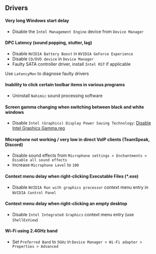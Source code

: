 ## Drivers
#### Very long Windows start delay
- Disable the `Intel Management Engine` device from `Device Manager`

#### DPC Latency (sound popping, stutter, lag)
- Disable `NVIDIA Battery Boost` in `NVIDIA GeForce Experience`
- Disable `CD/DVD device` in `Device Manager`
- Faulty SATA controller driver, install `Intel RST` if applicable
  
Use `LatencyMon` to diagnose faulty drivers

#### Inability to click certain toolbar items in various programs
- Uninstall `Nahimic` sound processing software

#### Screen gamma changing when switching between black and white windows
- Disable `Intel (Graphics) Display Power Saving Technology`: [Disable Intel Graphics Gamma.reg](reg/Disable%20Intel%20Graphics%20Gamma.reg)

#### Microphone not working / very low in direct VoIP clients (TeamSpeak, Discord)
- Disable sound effects from `Microphone settings > Enchantments > Disable all sound effects`
- Increase `Microphone Level` to `100`

#### Context menu delay when right-clicking Executable Files (*.exe)
- Disable `NVIDIA Run with graphics processor` context menu entry in `NVIDIA Control Panel`

#### Context menu delay when right-clicking an empty desktop
- Disable `Intel Integrated Graphics` context menu entry (use `ShellExView`)

#### Wi-Fi using 2.4GHz band
- Set `Preferred Band` to `5GHz` in `Device Manager > Wi-Fi adapter > Properties > Advanced`